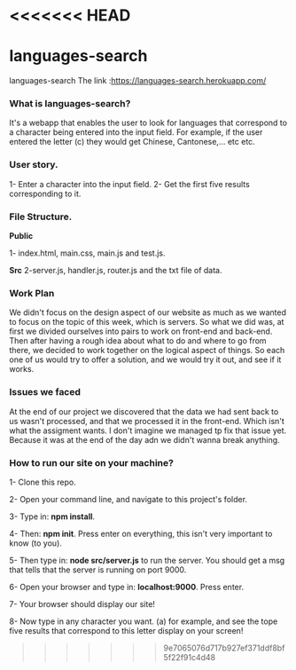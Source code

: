 <<<<<<< HEAD
=======
# languages-search
languages-search
The link :https://languages-search.herokuapp.com/
### What is languages-search?

It's a webapp that enables the user to look for languages that correspond to a character being entered into the input field. For example, if the user entered the letter (c) they would get Chinese, Cantonese,... etc etc. 

### User story.
1- Enter a character into the input field.
2- Get the first five results corresponding to it. 

### File Structure.
**Public**

1- index.html, main.css, main.js and test.js.

**Src**
2-server.js, handler.js, router.js and the txt file of data. 

### Work Plan

We didn't focus on the design aspect of our website as much as we wanted to focus on the topic of this week, which is servers. So what we did was, at first we divided ourselves into pairs to work on front-end and back-end. Then after having a rough idea about what to do and where to go from there, we decided to work together on the logical aspect of things. So each one of us would try to offer a solution, and we would try it out, and see if it works. 

### Issues we faced

At the end of our project we discovered that the data we had sent back to us wasn't processed, and that we processed it in the front-end. Which isn't what the assigment wants. I don't imagine we managed tp fix that issue yet. Because it was at the end of the day adn we didn't wanna break anything. 

### How to run our site on your machine?

1- Clone this repo.

2- Open your command line, and navigate to this project's folder.

3- Type in: **npm install**.

4- Then: **npm init**. Press enter on everything, this isn't very important to know (to you).

5- Then type in: **node src/server.js** to run the server. You should get a msg that tells that the server is running on port 9000.

6- Open your browser and type in: **localhost:9000**. Press enter.

7- Your browser should display our site!

8- Now type in any character you want. (a) for example, and see the tope five results that correspond to this letter display on your screen!



>>>>>>> 9e7065076d717b927ef371ddf8bf5f22f91c4d48
